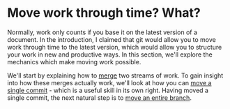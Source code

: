 # Move work through time? What?

Normally, work only counts if you base it on the latest version of a document.  In the introduction, I claimed that git would allow you to move work through time to the latest version, which would allow you to structure your work in new and productive ways.  In this section, we'll explore the mechanics which make moving work possible.

We'll start by explaining how to [merge](Merge.md) two streams of work.  To gain insight into how these merges actually work, we'll look at how you can [move a single commit](Commit.md) - which is a useful skill in its own right.  Having moved a single commit, the next natural step is to [move an entire branch](Branch.md).
